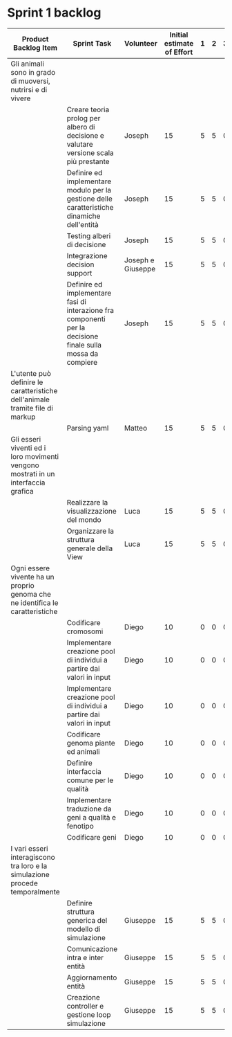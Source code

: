 # Sprint 1 backlog

| Product Backlog Item | Sprint Task                                                                    	 | Volunteer | Initial estimate of Effort | 1 | 2 | 3 | 4 | 5 | 6 |
|----------|-----------------------------------------------------------------------------|--------------------|-----------------------|---|---|---|---|---|---|
| Gli animali sono in grado di muoversi, nutrirsi e di vivere
|         | Creare teoria prolog per albero di decisione e valutare versione scala più prestante | Joseph | 15 | 5 | 5 | 0 | 0 | 0 | 0 |
|         | Definire ed implementare modulo per la gestione delle caratteristiche dinamiche dell'entità| Joseph | 15 | 5 | 5 | 0 | 0 | 0 | 0 |
|         | Testing alberi di decisione | Joseph | 15 | 5 | 5 | 0 | 0 | 0 | 0 |
|         | Integrazione decision support | Joseph e Giuseppe | 15 | 5 | 5 | 0 | 0 | 0 | 0 |
|         | Definire ed implementare fasi di interazione fra componenti per la decisione finale sulla mossa da compiere| Joseph | 15 | 5 | 5 | 0 | 0 | 0 | 0 |
| L'utente può definire le caratteristiche dell'animale tramite file di markup
|         | Parsing yaml| Matteo | 15 | 5 | 5 | 0 | 0 | 0 | 0 |
| Gli esseri viventi ed i loro movimenti vengono mostrati in un interfaccia grafica
|         | Realizzare la visualizzazione del mondo| Luca | 15 | 5 | 5 | 0 | 0 | 0 | 0 |
|         | Organizzare la struttura generale della View| Luca | 15 | 5 | 5 | 0 | 0 | 0 | 0 |
| Ogni essere vivente ha un proprio genoma che ne identifica le caratteristiche
|         | Codificare cromosomi| Diego             |  10  | 0  | 0 | 0 | 0 | 0 | 0 |
|         | Implementare creazione pool di individui a partire dai valori in input | Diego             |  10  | 0  | 0 | 0 | 0 | 0 | 0 |
|         | Implementare creazione pool di individui a partire dai valori in input | Diego             |  10  | 0  | 0 | 0 | 0 | 0 | 0 |
|         | Codificare genoma piante ed animali | Diego             |  10  | 0  | 0 | 0 | 0 | 0 | 0 |
|         | Definire interfaccia comune per le qualità | Diego             |  10  | 0  | 0 | 0 | 0 | 0 | 0 |
|         | Implementare traduzione da geni a qualità e fenotipo | Diego             |  10  | 0  | 0 | 0 | 0 | 0 | 0 |
|         | Codificare geni | Diego             |  10  | 0  | 0 | 0 | 0 | 0 | 0 |
| I vari esseri interagiscono tra loro e la simulazione procede temporalmente
|         | Definire struttura generica del modello di simulazione | Giuseppe | 15 | 5 | 5 | 0 | 0 | 0 | 0 |
|         | Comunicazione intra e inter entità | Giuseppe | 15 | 5 | 5 | 0 | 0 | 0 | 0 |
|         | Aggiornamento entità | Giuseppe | 15 | 5 | 5 | 0 | 0 | 0 | 0 |
|         | Creazione controller e gestione loop simulazione| Giuseppe | 15 | 5 | 5 | 0 | 0 | 0 | 0 |

